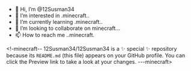 - 👋 Hi, I’m @12Susman34
- 👀 I’m interested in .minecraft..
- 🌱 I’m currently learning .minecraft..
- 💞️ I’m looking to collaborate on minecraft...
- 📫 How to reach me ..minecraft.

<!-minecraft--
12Susman34/12Susman34 is a ✨ special ✨ repository because its `README.md` (this file) appears on your GitHub profile.
You can click the Preview link to take a look at your changes.
---minecraft>
